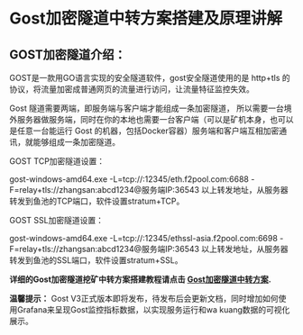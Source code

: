 # Gost加密隧道中转方案搭建及原理讲解

## GOST加密隧道介绍：

GOST是一款用GO语言实现的安全隧道软件，gost安全隧道使用的是 http+tls 的协议，将流量加密成普通网页的流量进行访问，让流量特征监控失效。

Gost 隧道需要两端，即服务端与客户端才能组成一条加密隧道， 所以需要一台境外服务器做服务端，同时在你的本地也需要一台客户端（可以是矿机本身，也可以是任意一台能运行 Gost 的机器，包括Docker容器）服务端和客户端互相加密通讯，就能够组成一条加密隧道。

GOST TCP加密隧道设置：

gost-windows-amd64.exe -L=tcp://:12345/eth.f2pool.com:6688 -F=relay+tls://zhangsan:abcd1234@服务端IP:36543
以上转发地址，从服务器转发到鱼池的TCP端口，软件设置stratum+TCP。

GOST SSL加密隧道设置：

gost-windows-amd64.exe -L=tcp://:12345/ethssl-asia.f2pool.com:6698 -F=relay+tls://zhangsan:abcd1234@服务端IP:36543
以上转发地址，从服务器转发到鱼池的SSL端口，软件设置stratum+SSL。

**详细的Gost加密隧道挖矿中转方案搭建教程请点击
[Gost加密隧道中转方案](https://www.xsdnmg.tk/2022/04/06/03/).**

**温馨提示：**
Gost V3正式版本即将发布，待发布后会更新文档，同时增加如何使用Grafana来呈现Gost监控指标数据，以实现服务运行和wa kuang数据的可视化展示。
